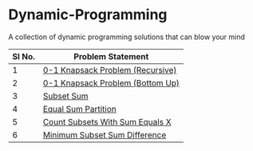 # Dynamic-Programming
A collection of dynamic programming  solutions that can blow your mind

| Sl No. | Problem Statement | 
|--------|-------------------|
| 1 | [0-1 Knapsack Problem (Recursive)](https://github.com/MainakRepositor/Dynamic-Programming/blob/master/1.py) |
| 2 | [0-1 Knapsack Problem (Bottom Up)](https://github.com/MainakRepositor/Dynamic-Programming/blob/master/2.py) |
| 3 | [Subset Sum](https://github.com/MainakRepositor/Dynamic-Programming/blob/master/3.py) |
| 4 | [Equal Sum Partition](https://github.com/MainakRepositor/Dynamic-Programming/blob/master/4.py) |
| 5 | [Count Subsets With Sum Equals X](https://github.com/MainakRepositor/Dynamic-Programming/blob/master/5.py) |
| 6 | [Minimum Subset Sum Difference](https://github.com/MainakRepositor/Dynamic-Programming/blob/master/6.py) |
